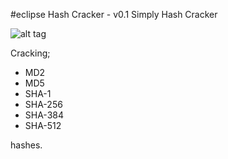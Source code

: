 #eclipse Hash Cracker - v0.1
Simply Hash Cracker

![alt tag](http://i.hizliresim.com/d3PvQ7.jpg)

Cracking;

  - MD2 
  - MD5 
  - SHA-1 
  - SHA-256 
  - SHA-384
  - SHA-512

hashes.



